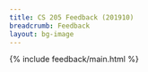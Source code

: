```yaml
---
title: CS 205 Feedback (201910)
breadcrumb: Feedback
layout: bg-image
---
```

{% include feedback/main.html %}
